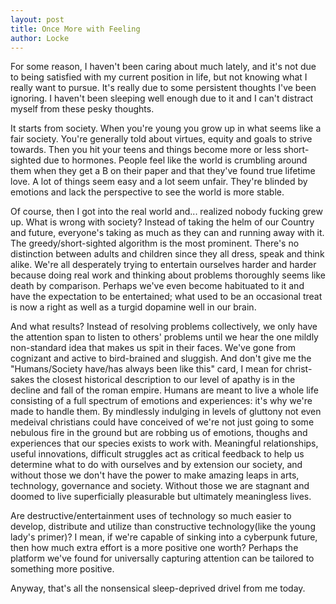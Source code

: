 ```yaml
---
layout: post
title: Once More with Feeling
author: Locke
---
```


For some reason, I haven't been caring about much lately, and it's not due to being satisfied with my current position in life, but not knowing what I really want to pursue. It's really due to some persistent thoughts I've been ignoring. I haven't been sleeping well enough due to it and I can't distract myself from these pesky thoughts.

It starts from society. When you're young you grow up in what seems like a fair society. You're generally told about virtues, equity and goals to strive towards. Then you hit your teens and things become more or less short-sighted due to hormones. People feel like the world is crumbling around them when they get a B on their paper and that they've found true lifetime love. A lot of things seem easy and a lot seem unfair. They're blinded by emotions and lack the perspective to see the world is more stable.

Of course, then I got into the real world and... realized nobody fucking grew up. What is wrong with society? Instead of taking the helm of our Country and future, everyone's taking as much as they can and running away with it. The greedy/short-sighted algorithm is the most prominent. There's no distinction between adults and children since they all dress, speak and think alike. We're all desperately trying to entertain ourselves harder and harder because doing real work and thinking about problems thoroughly seems like death by comparison. Perhaps we've even become habituated to it and have the expectation to be entertained; what used to be an occasional treat is now a right as well as a turgid dopamine well in our brain.

And what results? Instead of resolving problems collectively, we only have the attention span to listen to others' problems until we hear the one mildly non-standard idea that makes us spit in their faces. We've gone from cognizant and active to bird-brained and sluggish. And don't give me the "Humans/Society have/has always been like this" card, I mean for christ-sakes the closest historical description to our level of apathy is in the decline and fall of the roman empire. Humans are meant to live a whole life consisting of a full spectrum of emotions and experiences: it's why we're made to handle them. By mindlessly indulging in levels of gluttony not even medeival christians could have conceived of we're not just going to some nebulous fire in the ground but are robbing us of emotions, thoughs and experiences that our species exists to work with. Meaningful relationships, useful innovations, difficult struggles act as critical feedback to help us determine what to do with ourselves and by extension our society, and without those we don't have the power to make amazing leaps in arts, technology, governance and society. Without those we are stagnant and doomed to live superficially pleasurable but ultimately meaningless lives.

Are destructive/entertainment uses of technology so much easier to develop, distribute and utilize than constructive technology(like the young lady's primer)? I mean, if we're capable of sinking into a cyberpunk future, then how much extra effort is a more positive one worth? Perhaps the platform we've found for universally capturing attention can be tailored to something more positive.

Anyway, that's all the nonsensical sleep-deprived drivel from me today.